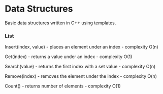 # Data Structures

Basic data structures written in C++ using templates. 

### List

Insert(index, value) - places an element under an index - complexity O(n)

Get(index) - returns a value under an index - complexity O(1)			

Search(value) - returns the first index with a set value - complexity O(n)

Remove(index) - removes the element under the index - complexity O(n)

Count() - returns number of elements - complexity O(1)